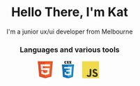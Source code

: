 <h1 align='center'>Hello There, I'm Kat</h1>
<p align='center'>I'm a junior ux/ui developer from Melbourne</p>

<div align="center">
  <h3>Languages and various tools</h3>
<img src="https://github.com/devicons/devicon/blob/master/icons/html5/html5-original.svg" title="HTML5" alt="HTML5" width="40" height="40" /> &nbsp;
  <img src="https://github.com/devicons/devicon/blob/master/icons/css3/css3-original-wordmark.svg" title="CSS3" alt="CSS3" width="40" height="40" /> &nbsp;
   <img src="https://github.com/devicons/devicon/blob/master/icons/javascript/javascript-original.svg" title="JavaScript" alt="JavaScript" width="40" height="40" /> &nbsp;
</div>

